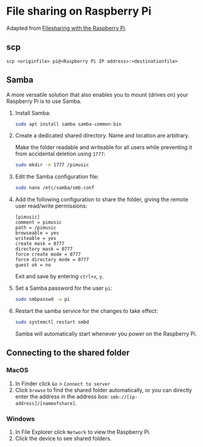 # File sharing on Raspberry Pi

Adapted from [Filesharing with the Raspberry Pi](https://raspberrypi-guide.github.io/filesharing/filesharing-raspberry-pi.html).

## scp

```
scp <originfile> pi@<Raspberry Pi IP address>:<destinationfile>
```

## Samba

A more versatile solution that also enables you to mount (drives on) your Raspberry Pi is to use Samba.

1.  Install Samba:

    ```sh
    sudo apt install samba samba-common-bin
    ```

2.  Create a dedicated shared directory. Name and location are arbitrary.

    Make the folder readable and writeable for all users while preventing it from accidental deletion using `1777`:

    ```sh
    sudo mkdir -m 1777 /pimusic
    ```

3.  Edit the Samba configuration file:

    ```sh
    sudo nano /etc/samba/smb.conf
    ```

4.  Add the following configuration to share the folder, giving the remote user read/write permissions:

    ```
    [pimusic]
    comment = pimusic
    path = /pimusic
    browseable = yes
    writeable = yes
    create mask = 0777
    directory mask = 0777
    force create mode = 0777
    force directory mode = 0777
    guest ok = no
    ```

    Exit and save by entering `ctrl+x`, `y`.

5.  Set a Samba password for the user `pi`:

    ```sh
    sudo smbpasswd -a pi
    ```

6.  Restart the samba service for the changes to take effect:

    ```sh
    sudo systemctl restart smbd
    ```

    Samba will automatically start whenever you power on the Raspberry Pi.

## Connecting to the shared folder

### MacOS

1.  In Finder click `Go` > `Connect to server`
2.  Click `browse` to find the shared folder automatically, or you can directly enter the address in the address box: `smb://[ip-address]/[nameofshare]`.

### Windows

1.  In File Explorer click `Network` to view the Raspberry Pi.
2.  Click the device to see shared folders.
